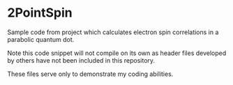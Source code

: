 # 2PointSpin
Sample code from project which calculates electron spin correlations in a parabolic quantum dot.

Note this code snippet will not compile on its own as header files developed by others have not been included in this repository.

These files serve only to demonstrate my coding abilities.


